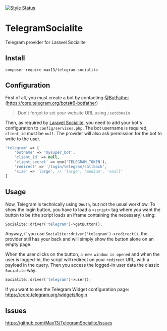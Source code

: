 [![Style Status](https://github.styleci.io/repos/266998759/shield?branch=master)](https://github.styleci.io/repos/266998759)


# TelegramSocialite

Telegram provider for Laravel Socialite


## Install

```
composer require max13/telegram-socialite
```


## Configuration

First of all, you must create a bot by contacting [@BotFather](http://t.me/BotFather) (https://core.telegram.org/bots#6-botfather)

> Don't forget to set your website URL using `/setdomain`

Then, as required by [Laravel Socialite](https://laravel.com/docs/socialite#configuration), you need to add your bot's configuration to `config/services.php`. The bot username is required, `client_id` must be `null`. The provider will also ask permission for the bot to write to the user.

```php
'telegram' => [
    'botname' => 'mysuper_bot',
    'client_id' => null,
    'client_secret' => env('TELEGRAM_TOKEN'),
    'redirect' => '/login/telegram/callback',
    'size' => 'large', // 'large', 'medium', 'small'
]
```


## Usage

Now, Telegram is technically using `OAuth`, but not the usual workflow. To show the login button, you have to load a `<script>` tag where you want the button to be (the script loads an iframe containing the necessary) using:

```php
Socialite::driver('telegram')->getButton();
```

Anyway, if you use `Socialite::driver('telegram')->redirect()`, the provider still has your back and will simply show the button alone on an empty page.

When the user clicks on the button, `a new window is opened` and when the user is logged-in, the script will redirect on your `redirect` URL, with a payload in the query. Then you access the logged-in user data the classic `Socialite` way:

```php
Socialite::driver('telegram')->user();
```

If you want to see the Telegram Widget configuration page: https://core.telegram.org/widgets/login


## Issues

https://github.com/Max13/TelegramSocialite/issues
